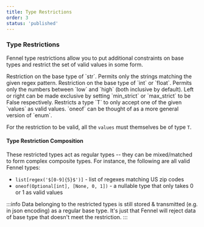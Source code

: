 ```yaml
---
title: Type Restrictions
order: 3
status: 'published'
---
```


### Type Restrictions
Fennel type restrictions allow you to put additional constraints on 
base types and restrict the set of valid values in some form. 

<Expandable title="regex" type='regex("<pattern>")'>
Restriction on the base type of `str`. Permits only the strings matching the given 
regex pattern.
</Expandable>

<Expandable title="between" type='between(T, low, high)'>
Restriction on the base type of `int` or `float`. Permits only the numbers
between `low` and `high` (both inclusive by default). Left or right can be made
exclusive by setting `min_strict` or `max_strict` to be False respectively.
</Expandable>

<Expandable title="oneof" type='oneof(T, [values...])'>
Restricts a type `T` to only accept one of the given `values` as valid values.
`oneof` can be thought of as a more general version of `enum`.

For the restriction to be valid, all the `values` must themselves be of type `T`.
</Expandable>


#### Type Restriction Composition
These restricted types act as regular types -- they can be mixed/matched to 
form complex composite types. For instance, the following are all valid Fennel 
types:

* `list[regex('$[0-9]{5}$')]` - list of regexes matching US zip codes
* `oneof(Optional[int], [None, 0, 1])` - a nullable type that only takes 0 or 1 
  as valid values


:::info
Data belonging to the restricted types is still stored & transmitted (e.g. in 
json encoding) as a regular base type. It's just that Fennel will reject data of 
base type that doesn't meet the restriction.
:::

<pre snippet="api-reference/data-types#dataset_type_restrictions" />


